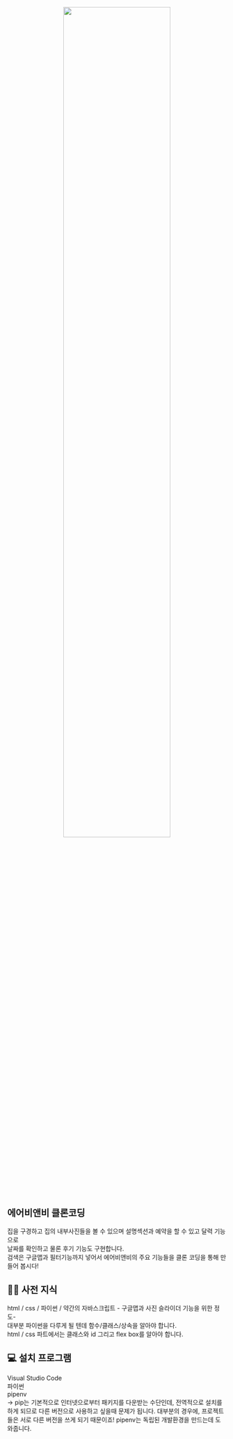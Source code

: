 <p align="center"><img src = 'https://cdn.pixabay.com/photo/2016/11/08/04/46/jetty-1807471_1280.jpg' width="70%" height="70%"></p>

## 에어비앤비 클론코딩
집을 구경하고 집의 내부사진들을 볼 수 있으며 설명섹션과 예약을 할 수 있고 달력 기능으로  
날짜를 확인하고 물론 후기 기능도 구현합니다.  
검색은 구글맵과  필터기능까지 넣어서 에어비앤비의 주요 기능들을 클론 코딩을 통해 만들어 봅시다!  

## 👩‍🏫 사전 지식
html / css / 파이썬 / 약간의 자바스크립트 - 구글맵과 사진 슬라이더 기능을 위한 정도-  
대부분 파이썬을 다루게 될 텐데 함수/클래스/상속을 알아야 합니다.  
html / css 파트에서는 클래스와 id 그리고 flex box를  알아야 합니다.  

## 💻 설치 프로그램
Visual Studio Code  
파이썬  
pipenv  
-> pip는 기본적으로 인터넷으로부터 패키지를 다운받는 수단인데, 전역적으로 설치를 하게 되므로 다른 버전으로 사용하고 싶을때 문제가 됩니다. 대부분의 경우에, 프로젝트들은 서로 다른 버전을 쓰게 되기 때문이죠! pipenv는 독립된 개발환경을 만드는데 도와줍니다. 

